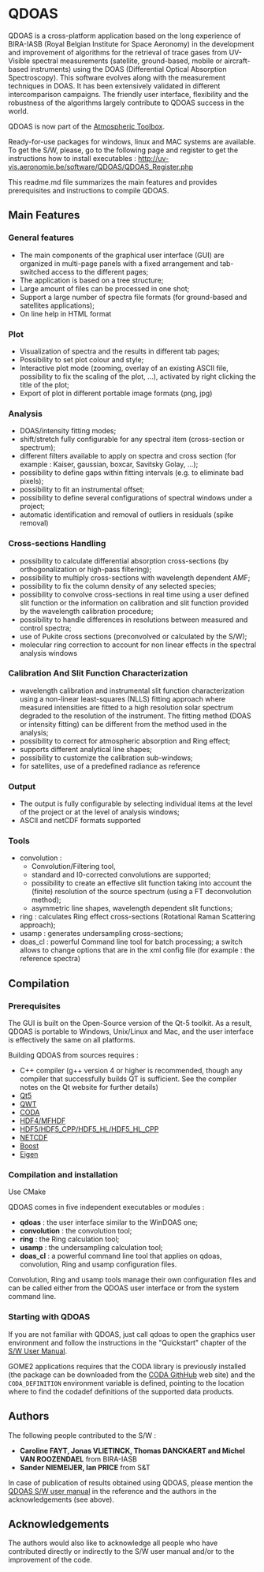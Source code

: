 # QDOAS

QDOAS is a cross-platform application based on the long experience of BIRA-IASB (Royal Belgian Institute for Space Aeronomy) in the development and improvement of algorithms for the retrieval of trace gases from UV-Visible spectral measurements (satellite, ground-based, mobile or aircraft-based instruments) using the DOAS (Differential Optical Absorption Spectroscopy).  This software evolves along with the measurement techniques in DOAS. It has been extensively validated in different intercomparison campaigns. The friendly user interface, flexibility and the robustness of the algorithms largely contribute to QDOAS success in the world.

QDOAS is now part of the [Atmospheric Toolbox](https://atmospherictoolbox.org/).

Ready-for-use packages for windows, linux and MAC systems are available. To get the S/W, please, go to the following page and register to get the instructions how to install executables :
http://uv-vis.aeronomie.be/software/QDOAS/QDOAS_Register.php

This readme.md file summarizes the main features and provides prerequisites and instructions to compile QDOAS.

## Main Features

### General features

* The main components of the graphical user interface (GUI) are organized in multi-page panels with a fixed arrangement and tab-switched access to the different pages;
* The application is based on a tree structure;
* Large amount of files can be processed in one shot;
* Support a large number of spectra file formats (for ground-based and satellites applications);
* On line help in HTML format

### Plot

* Visualization of spectra and the results in different tab pages;
* Possibility to set plot colour and style;
* Interactive plot mode (zooming, overlay of an existing ASCII file, possibility to fix the scaling of the plot, ...), activated by right clicking the title of the plot;
* Export of plot in different portable image formats (png, jpg)

### Analysis

* DOAS/intensity fitting modes;
* shift/stretch fully configurable for any spectral item (cross-section or spectrum);
* different filters available to apply on spectra and cross section (for example : Kaiser, gaussian, boxcar, Savitsky Golay, ...);
* possibility to define gaps within fitting intervals (e.g. to eliminate bad pixels);
* possibility to fit an instrumental offset;
* possibility to define several configurations of spectral windows under a project;
* automatic identification and removal of outliers in residuals (spike removal)

### Cross-sections Handling

* possibility to calculate differential absorption cross-sections (by orthogonalization or high-pass filtering);
* possibility to multiply cross-sections with wavelength dependent AMF;
* possibility to fix the column density of any selected species;
* possibility to convolve cross-sections in real time using a user defined slit function or the information on calibration and slit function provided by the wavelength calibration procedure;
* possibility to handle differences in resolutions between measured and control spectra;
* use of Pukite cross sections (preconvolved or calculated by the S/W);
* molecular ring correction to account for non linear effects in the spectral analysis windows

### Calibration And Slit Function Characterization

* wavelength calibration and instrumental slit function characterization using a non-linear least-squares (NLLS) fitting approach where measured intensities are fitted to a high resolution solar spectrum degraded to the resolution of the instrument. The fitting method (DOAS or intensity fitting) can be different from the method used in the analysis;
* possibility to correct for atmospheric absorption and Ring effect;
* supports different analytical line shapes;
* possibility to customize the calibration sub-windows;
* for satellites, use of a predefined radiance as reference

### Output

* The output is fully configurable by selecting individual items at the level of the project or at the level of analysis windows;
* ASCII and netCDF formats supported

### Tools

* convolution :
    - Convolution/Filtering tool,
    - standard and I0-corrected convolutions are supported;
    - possibility to create an effective slit function taking into account the (finite) resolution of the source spectrum (using a FT deconvolution method);
    - asymmetric line shapes, wavelength dependent slit functions;
* ring : calculates Ring effect cross-sections (Rotational Raman Scattering approach);
* usamp : generates undersampling cross-sections;
* doas_cl : powerful Command line tool for batch processing; a switch allows to change options that are in the xml config file (for example : the reference spectra)

## Compilation

### Prerequisites

The GUI is built on the Open-Source version of the Qt-5 toolkit. As a result, QDOAS is portable to Windows, Unix/Linux and Mac, and the user interface is effectively the same on all platforms.

Building QDOAS from sources requires :

* C++ compiler (g++ version 4 or higher is recommended, though any compiler that successfully builds QT is sufficient. See the compiler notes on the Qt website for further details)
* [Qt5](http://www.trolltech.com)
* [QWT](http://sourceforge.net/projects/qwt)
* [CODA](https://atmospherictoolbox.org/coda/)
* [HDF4/MFHDF](https://support.hdfgroup.org/products/hdf4/)
* [HDF5/HDF5\_CPP/HDF5\_HL/HDF5\_HL\_CPP](https://www.hdfgroup.org/downloads/hdf5/)
* [NETCDF](https://www.unidata.ucar.edu/software/netcdf/)
* [Boost](https://www.boost.org)
* [Eigen](https://eigen.tuxfamily.org)

### Compilation and installation

Use CMake

QDOAS comes in five independent executables or modules :

* **qdoas** : the user interface similar to the WinDOAS one;
* **convolution** : the convolution tool;
* **ring** : the Ring calculation tool;
* **usamp** : the undersampling calculation tool;
* **doas_cl** : a powerful command line tool that applies on qdoas, convolution, Ring and usamp configuration files.

Convolution, Ring and usamp tools manage their own configuration files and can be called either from the QDOAS user interface or from the system command line.


### Starting with QDOAS

If you are not familiar with QDOAS, just call qdoas to open the graphics user environment and follow the instructions in the "Quickstart" chapter of the [S/W User Manual](http://uv-vis.aeronomie.be/software/QDOAS/QDOAS_manual.pdf).

GOME2 applications requires that the CODA library is previously installed (the package can be downloaded from the [CODA GithHub](https://github.com/stcorp/coda/releases/latest) web site) and the `CODA_DEFINITION` environment variable is defined, pointing to the location where to find the codadef definitions of the supported data products.

## Authors

The following people contributed to the S/W :

* **Caroline FAYT, Jonas VLIETINCK, Thomas DANCKAERT and Michel VAN ROOZENDAEL** from BIRA-IASB
* **Sander NIEMEIJER, Ian PRICE** from S&T

In case of publication of results obtained using QDOAS, please mention the [QDOAS S/W user manual]((http://uv-vis.aeronomie.be/software/QDOAS/QDOAS_manual.pdf)) in the reference and the authors in the acknowledgements (see above).

## Acknowledgements

The authors would also like to acknowledge all people who have contributed directly or indirectly to the S/W user manual and/or to the improvement of the code.
